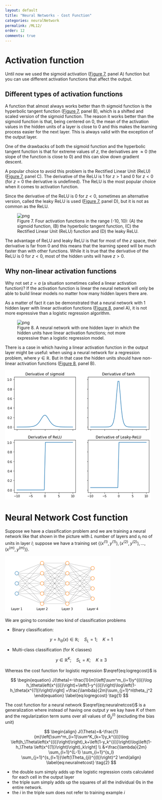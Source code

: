 ```yaml
---
layout: default
title: "Neural Networks - Cost Function"
categories: neuralNetwork
permalink: /ML12/
order: 12
comments: true
---
```


# Activation function
Until now we used the sigmoid activation (<a href="#activfuncs">Figure 7</a>, panel A) function but you can use different activation functions that affect the output.

## Different types of activation functions
A function that almost always works better than th sigmoid function is the hyperbolic tangent function (<a href="#activfuncs">Figure 7</a>, panel B), which is a shifted and scaled version of the sigmoid function. The reason it works better than the sigmoid function is that, being centered on 0, the mean of the activation values in the hidden units of a layer is close to 0 and this makes the learning process easier for the next layer. This is always valid with the exception of the output layer.

One of the drawbacks of both the sigmoid function and the hyperbolic tangent function is that for extreme values of $z$, the derivatives are $\approx 0$ (the slope of the function is close to 0) and this can slow down gradient descent. 

A popular choice to avoid this problem is the Rectified Linear Unit (ReLU) (<a href="#activfuncs">Figure 7</a>, panel C). The derivative of the ReLU is 1 for $z>1$ and 0 for $z < 0$ (for $z=0$ the derivative is undefined). The ReLU is the most popular choice when it comes to activation function.

Since the derivative of the ReLU is 0 for $z<0$, sometimes an alternative version, called the leaky ReLU is used (<a href="#activfuncs">Figure 7</a>, panel D), but it is not as common as the ReLU.


    

<figure id="activfuncs">
    <img src="{{site.baseurl}}/pages/ML-12-NeuralNetworkCostFunction_files/ML-12-NeuralNetworkCostFunction_2_0.png" alt="png">
    <figcaption>Figure 7. Four activation functions in the range (-10, 10): (A) the sigmoid function, (B) the hyperbolic tangent function, (C) the Rectified Linear Unit (ReLU) function and (D) the leaky ReLU.</figcaption>
</figure>

The advantage of ReLU and leaky ReLU is that for most of the $z$ space, their derivative is far from 0 and this means that the learning speed will be much faster than with other functions. While it is true that the derivative of the ReLU is 0 for $z<0$, most of the hidden units will have $z>0$.

## Why non-linear activation functions
Why not set $z = a$ (a situation sometimes called a linear activation function)? If the activation function is linear the neural network will only be able to build linear models no matter how many hidden layers there are.

As a matter of fact it can be demonstrated that a neural network with 1 hidden layer with linear activation functions (<a href="#linann">Figure 8</a>, panel A), it is not more expressive than a logistic regression algorithm.


    

<figure id="linann">
    <img src="{{site.baseurl}}/pages/ML-12-NeuralNetworkCostFunction_files/ML-12-NeuralNetworkCostFunction_4_0.png" alt="png">
    <figcaption>Figure 8. A neural network with one hidden layer in which the hidden units have linear activation functions; not more expressive than a logistic regression model.</figcaption>
</figure>

There is a case in which having a linear activation function in the output layer might be useful: when using a neural network for a regression problem, where $y \in \mathbb{R}$. But in that case the hidden units should have non-linear activation functions (<a href="#linann">Figure 8</a>, panel B).


    
![png](ML-12-NeuralNetworkCostFunction_files/ML-12-NeuralNetworkCostFunction_6_0.png)
    


# Neural Network Cost function
Suppose we have a classification problem and we are training a neural network like that shown in the picture with $L$ number of layers and $s_l$ no of units in layer $l$; suppose we have a training set $\left \lbrace  (x^{(1)}, y^{(1)}), (x^{(2)}, y^{(2)}), \dots, (x^{(m)}, y^{(m)}) \right \rbrace$.


    
![png](ML-12-NeuralNetworkCostFunction_files/ML-12-NeuralNetworkCostFunction_8_0.png)
    


We are going to consider two kind of classification problems

* Binary classification: 

$$y = h_\Theta(x) \in \mathbb{R};\quad S_L=1;\quad K=1$$

* Multi-class classification (for K classes)

$$y \in \mathbb{R}^K;\quad S_L=K;\quad K \geq 3$$

Whereas the cost function for logistic regression $\eqref{eq:logregcost}$ is

$$
\begin{equation}
J(\theta)=-\frac{1}{m}\left[\sum^m_{i=1}y^{(i)}\log h_\theta\left(x^{(i)}\right)+\left(1-y^{(i)}\right)\log\left(1-h_\theta(x^{(1)}\right)\right] +\frac{\lambda}{2m}\sum_{j=1}^n\theta_j^2
\end{equation}
\label{eq:logregcost} \tag{1}
$$

The cost function for a neural network $\eqref{eq:neuralnetcost}$ is a generalization where instead of having one output $y$ we kay have $K$ of them and the regularization term sums over all values of $\Theta_{ji}^{(l)}$ (excluding the bias unit)

$$
\begin{align}
J(\Theta)=&-\frac{1}{m}\left[\sum^m_{i=1}\sum^K_{k=1}y_k^{(i)}\log \left(h_\Theta\left(x^{(i)}\right)\right)_k+\left(1-y_k^{(i)}\right)\log\left(1-h_\Theta \left(x^{(1)}\right)\right)_k\right] \\
&+\frac{\lambda}{2m} \sum_{l=1}^{L-1} \sum_{i=1}^{s_l} \sum_{j=1}^{s_{l+1}}\left(\Theta_{ji}^{(l)}\right)^2
\end{align}
\label{eq:neuralnetcost} \tag{2}
$$

* the double sum simply adds up the logistic regression costs calculated for each cell in the output layer
* the triple sum simply adds up the squares of all the individual Θs in the entire network.
* the $i$ in the triple sum does not refer to training example $i$
